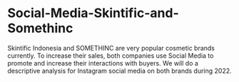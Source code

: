 # Social-Media-Skintific-and-Somethinc
Skintific Indonesia and SOMETHINC are very popular cosmetic brands currently. To increase their sales, both companies use Social Media to promote and increase their interactions with buyers. We will do a descriptive analysis for Instagram social media on both brands during 2022.
